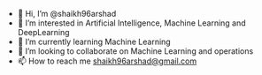 - 👋 Hi, I’m @shaikh96arshad
- 👀 I’m interested in Artificial Intelligence, Machine Learning and DeepLearning
- 🌱 I’m currently learning Machine Learning
- 💞️ I’m looking to collaborate on Machine Learning and operations
- 📫 How to reach me shaikh96arshad@gmail.com
